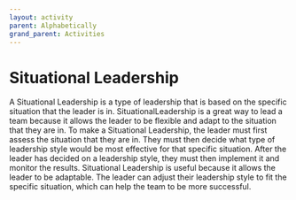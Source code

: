 ```yaml
---
layout: activity
parent: Alphabetically
grand_parent: Activities
---
```


# Situational Leadership
A Situational Leadership is a type of leadership that is based on the specific situation that the leader is in. SituationalLeadership is a great way to lead a team because it allows the leader to be flexible and adapt to the situation that they are in. To make a Situational Leadership, the leader must first assess the situation that they are in. They must then decide what type of leadership style would be most effective for that specific situation. After the leader has decided on a leadership style, they must then implement it and monitor the results. Situational Leadership is useful because it allows the leader to be adaptable. The leader can adjust their leadership style to fit the specific situation, which can help the team to be more successful.